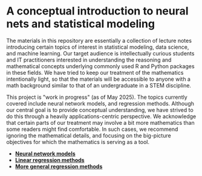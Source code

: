# A conceptual introduction to neural nets and statistical modeling

The materials in this repository are essentially a collection of lecture notes 
introducing certain topics of interest in statistical modeling, data science, and 
machine learning.  Our target audience is intellectually curious students and IT 
practitioners interested in understanding the reasoning and mathematical 
concepts underlying commonly used R and Python packages in these fields.  We have tried 
to keep our treatment of the mathematics intentionally light, so that the materials 
will be accessible to anyone with a math background similar to that of an 
undergraduate in a STEM discipline.

This project is "work in progress" (as of May 2025).  The topics currently covered include 
neural network models, and regression methods.  Although our central goal is to 
provide conceptual understanding, we have strived to do this through a heavily 
applications-centric perspective.  We acknowledge that certain parts of our treatment 
may involve a bit more mathematics than some readers might find comfortable.  In such cases, 
we recommend ignoring the mathematical details, and focusing on the big-picture objectives 
for which the mathematics is serving as a tool.

<UL>
  <li><b>
    <A HREF="https://cs.earlham.edu/~pardhan/courses/wip/kasetbook/rw_bookch_neuralnets.pdf" TARGET="_blank">Neural network models</A>
  </b>
  </li>
  <li><b>
    <A HREF="https://cs.earlham.edu/~pardhan/courses/wip/kasetbook/rw_bookch_lrintro.pdf" TARGET="_blank">Linear regression methods</A>
  </b></li>
  <li><b>
    <A HREF="https://cs.earlham.edu/~pardhan/courses/wip/kasetbook/rw_bookch_mlr.pdf" TARGET="_blank">More general regression methods</A>
  </b></li>
</UL>
